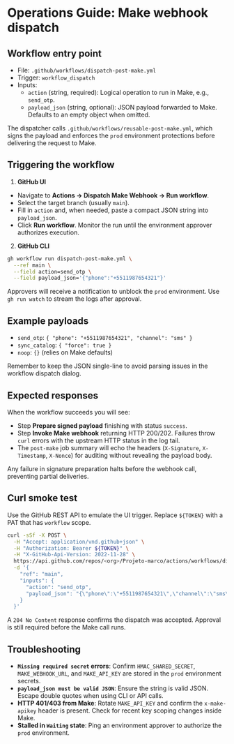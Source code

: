 # Operations Guide: Make webhook dispatch

## Workflow entry point
- File: `.github/workflows/dispatch-post-make.yml`
- Trigger: `workflow_dispatch`
- Inputs:
  - `action` (string, required): Logical operation to run in Make, e.g., `send_otp`.
  - `payload_json` (string, optional): JSON payload forwarded to Make. Defaults to an empty object when omitted.

The dispatcher calls `.github/workflows/reusable-post-make.yml`, which signs the payload and enforces the `prod` environment protections before delivering the request to Make.

## Triggering the workflow
1. **GitHub UI**
  - Navigate to **Actions → Dispatch Make Webhook → Run workflow**.
  - Select the target branch (usually `main`).
  - Fill in `action` and, when needed, paste a compact JSON string into `payload_json`.
  - Click **Run workflow**. Monitor the run until the environment approver authorizes execution.
2. **GitHub CLI**
  ```bash
  gh workflow run dispatch-post-make.yml \
    --ref main \
    --field action=send_otp \
    --field payload_json='{"phone":"+5511987654321"}'
  ```
  Approvers will receive a notification to unblock the `prod` environment. Use `gh run watch` to stream the logs after approval.

## Example payloads
- `send_otp`: `{ "phone": "+5511987654321", "channel": "sms" }`
- `sync_catalog`: `{ "force": true }`
- `noop`: `{}` (relies on Make defaults)

Remember to keep the JSON single-line to avoid parsing issues in the workflow dispatch dialog.

## Expected responses
When the workflow succeeds you will see:
- Step **Prepare signed payload** finishing with status `success`.
- Step **Invoke Make webhook** returning HTTP 200/202. Failures throw `curl` errors with the upstream HTTP status in the log tail.
- The `post-make` job summary will echo the headers (`X-Signature`, `X-Timestamp`, `X-Nonce`) for auditing without revealing the payload body.

Any failure in signature preparation halts before the webhook call, preventing partial deliveries.

## Curl smoke test
Use the GitHub REST API to emulate the UI trigger. Replace `${TOKEN}` with a PAT that has `workflow` scope.
```bash
curl -sSf -X POST \
  -H "Accept: application/vnd.github+json" \
  -H "Authorization: Bearer ${TOKEN}" \
  -H "X-GitHub-Api-Version: 2022-11-28" \
  https://api.github.com/repos/<org>/Projeto-marco/actions/workflows/dispatch-post-make.yml/dispatches \
  -d '{
    "ref": "main",
    "inputs": {
      "action": "send_otp",
      "payload_json": "{\"phone\":\"+5511987654321\",\"channel\":\"sms\"}"
    }
  }'
```
A `204 No Content` response confirms the dispatch was accepted. Approval is still required before the Make call runs.

## Troubleshooting
- **`Missing required secret` errors**: Confirm `HMAC_SHARED_SECRET`, `MAKE_WEBHOOK_URL`, and `MAKE_API_KEY` are stored in the `prod` environment secrets.
- **`payload_json must be valid JSON`**: Ensure the string is valid JSON. Escape double quotes when using CLI or API calls.
- **HTTP 401/403 from Make**: Rotate `MAKE_API_KEY` and confirm the `x-make-apikey` header is present. Check for recent key scoping changes inside Make.
- **Stalled in `Waiting` state**: Ping an environment approver to authorize the `prod` environment.
